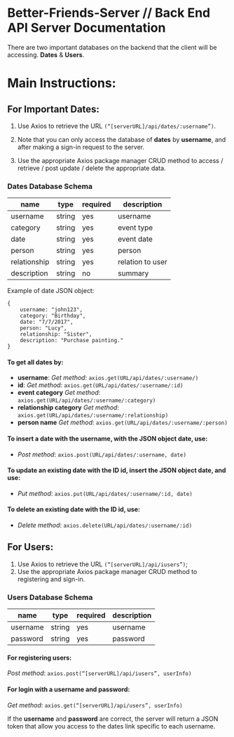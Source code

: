 # Better-Friends-Server // Back End API Server Documentation 

There are two important databases on the backend that the client will be accessing. **Dates** & **Users**.

# Main Instructions: 

## For Important Dates:

1. Use Axios to retrieve the URL `(“[serverURL]/api/dates/:username”)`. 

2. Note that you can only access the database of **dates** by **username**, and after making a sign-in request to the server. 

3. Use the appropriate Axios package manager CRUD method to access / retrieve / post update / delete the appropriate data.

### **Dates Database Schema** 

| **name**     | **type** | **required** |  **description** |
|--------------|----------|--------------|------------------|
|  username    |  string  |     yes      |     username     |
|  category    |  string  |     yes      |     event type   |
|  date        |  string  |     yes      |     event date   |
|  person      |  string  |     yes      |     person       |
|  relationship|  string  |     yes      |     relation to user |
|  description |  string  |     no       |     summary      |

Example of date JSON object:

```
{
	username: "john123",
    category: "Birthday",
	date: "7/7/2017",
	person: "Lucy",
 	relationship: "Sister",
	description: "Purchase painting."
}
```

#### To get all dates by:

* **username**: *Get method*: `axios.get(URL/api/dates/:username/)` 
* **id**: *Get method*: `axios.get(URL/api/dates/:username/:id)`
* **event category** *Get method*: `axios.get(URL/api/dates/:username/:category)`
* **relationship category** *Get method*: `axios.get(URL/api/dates/:username/:relationship)` 
* **person name** *Get method*: `axios.get(URL/api/dates/:username/:person)` 


#### To insert a date with the username, with the JSON object date, use: 

* *Post method*: `axios.post(URL/api/dates/:username, date)`

#### To update an existing date with the ID id, insert the JSON object date, and use: 

* *Put method*: `axios.put(URL/api/dates/:username/:id, date)` 

#### To delete an existing date with the ID id, use: 

* *Delete method*:  `axios.delete(URL/api/dates/:username/:id)` 

## For Users: 

1. Use Axios to retrieve the URL `(“[serverURL]/api/iusers”)`;
2. Use the appropriate Axios package manager CRUD method to registering and sign-in. 

### **Users Database Schema** 

| **name**     | **type** | **required** |  **description** |
|--------------|----------|--------------|------------------|
|  username    |  string  |     yes      |     username     |
|  password    |  string  |     yes      |     password     |

#### For registering users: 

*Post method*: `axios.post(“[serverURL]/api/iusers”, userInfo)` 

#### For login with a username and password:

*Get method*: `axios.get(“[serverURL]/api/users”, userInfo)` 

If the **username** and **password** are correct, the server will return a JSON token that allow you access to the dates link specific to each username. 


